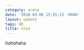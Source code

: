 ```yaml
---
category: arena
date: '2018-03-06 15:55:13 -0600'
layout: update
tags: OK
title: nice
---
```


hohohaha
